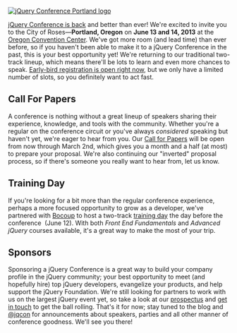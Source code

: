 [![jQuery Conference Portland
logo](http://events.jquery.org/2013/portland/img/logo-light.png)](http://events.jquery.org/2013/portland/)

[jQuery Conference is back](http://events.jquery.org/2013/portland/) and
better than ever! We're excited to invite you to the City of
Roses—**Portland, Oregon** on **June 13 and 14, 2013** at the [Oregon
Convention Center](http://oregoncc.org/). We've got more room (and lead
time) than ever before, so if you haven't been able to make it to a
jQuery Conference in the past, this is your best opportunity yet! We're
returning to our traditional two-track lineup, which means there'll be
lots to learn and even more chances to speak. [Early-bird registration
is open right now](http://events.jquery.org/2013/portland/#tickets), but
we only have a limited number of slots, so you definitely want to act
fast.

Call For Papers
---------------

A conference is nothing without a great lineup of speakers sharing their
experience, knowledge, and tools with the community. Whether you're a
regular on the conference circuit or you've always *considered* speaking
but haven't yet, we're eager to hear from you. Our [Call for
Papers](http://events.jquery.org/2013/portland/#callforpapers) will be
open from now through March 2nd, which gives you a month and a half (at
most) to prepare your proposal. We're also continuing our "inverted"
proposal process, so if there's someone you really want to hear from,
let us know.

Training Day
------------

If you're looking for a bit more than the regular conference experience,
perhaps a more focused opportunity to grow as a developer, we've
partnered with [Bocoup](http://bocoup.com/) to host a two-track
[training day](http://events.jquery.org/2013/portland/#training) the day
before the conference  (June 12). With both *Front End Fundamentals* and
*Advanced jQuery* courses available, it's a great way to make the most
of your trip.

Sponsors
--------

Sponsoring a jQuery Conference is a great way to build your company
profile in the jQuery community; your best opportunity to meet (and
hopefully hire) top jQuery developers, evangelize your products, and
help support the jQuery Foundation. We're still looking for partners to
work with us on the largest jQuery event yet, so take a look at our
[prospectus](http://events.jquery.org/2013/portland/jQueryConferencePortlandProspectus01-25.pdf)
and [get in touch](mailto:events@jquery.org) to get the ball rolling.
That's it for now; stay tuned to the blog and
[@jqcon](http://twitter.com/jqcon) for announcements about speakers,
parties and all other manner of conference goodness. We'll see you
there!
